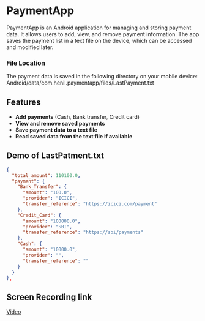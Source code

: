 # PaymentApp

PaymentApp is an Android application for managing and storing payment data. It allows users to add,
view, and remove payment information. The app saves the payment list in a text file on the device,
which can be accessed and modified later.

### File Location
The payment data is saved in the following directory on your mobile device:
Android/data/com.henil.paymentapp/files/LastPayment.txt

## Features

- **Add payments** (Cash, Bank transfer, Credit card)
- **View and remove saved payments**
- **Save payment data to a text file**
- **Read saved data from the text file if available**

## Demo of LastPatment.txt

```json
{
  "total_amount": 110100.0,
  "payment": {
    "Bank_Transfer": {
      "amount": "100.0",
      "provider": "ICICI",
      "transfer_reference": "https://icici.com/payment"
    },
    "Credit_Card": {
      "amount": "100000.0",
      "provider": "SBI",
      "transfer_reference": "https://sbi/payments"
    },
    "Cash": {
      "amount": "10000.0",
      "provider": "",
      "transfer_reference": ""
    }
  }
}̥
```

## Screen Recording link 

[Video](https://drive.google.com/file/d/1Tg4Lreygspp88ZgcQ2Glc_KIXdMb-QaN/view)